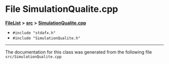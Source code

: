 

# File SimulationQualite.cpp



[**FileList**](files.md) **>** [**src**](dir_68267d1309a1af8e8297ef4c3efbcdba.md) **>** [**SimulationQualite.cpp**](SimulationQualite_8cpp.md)





* `#include "stdafx.h"`
* `#include "SimulationQualite.h"`


































































------------------------------
The documentation for this class was generated from the following file `src/SimulationQualite.cpp`

